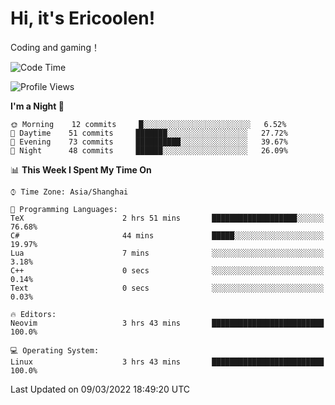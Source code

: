 # Hi, it's Ericoolen!
Coding and gaming！

<!--START_SECTION:waka-->
![Code Time](http://img.shields.io/badge/Code%20Time-188%20hrs%2042%20mins-blue)

![Profile Views](http://img.shields.io/badge/Profile%20Views-0-blue)

**I'm a Night 🦉** 

```text
🌞 Morning    12 commits     █░░░░░░░░░░░░░░░░░░░░░░░░   6.52% 
🌆 Daytime    51 commits     ███████░░░░░░░░░░░░░░░░░░   27.72% 
🌃 Evening    73 commits     ██████████░░░░░░░░░░░░░░░   39.67% 
🌙 Night      48 commits     ██████░░░░░░░░░░░░░░░░░░░   26.09%

```


📊 **This Week I Spent My Time On** 

```text
⌚︎ Time Zone: Asia/Shanghai

💬 Programming Languages: 
TeX                      2 hrs 51 mins       ███████████████████░░░░░░   76.68% 
C#                       44 mins             █████░░░░░░░░░░░░░░░░░░░░   19.97% 
Lua                      7 mins              ░░░░░░░░░░░░░░░░░░░░░░░░░   3.18% 
C++                      0 secs              ░░░░░░░░░░░░░░░░░░░░░░░░░   0.14% 
Text                     0 secs              ░░░░░░░░░░░░░░░░░░░░░░░░░   0.03%

🔥 Editors: 
Neovim                   3 hrs 43 mins       █████████████████████████   100.0%

💻 Operating System: 
Linux                    3 hrs 43 mins       █████████████████████████   100.0%

```


 Last Updated on 09/03/2022 18:49:20 UTC
<!--END_SECTION:waka-->

